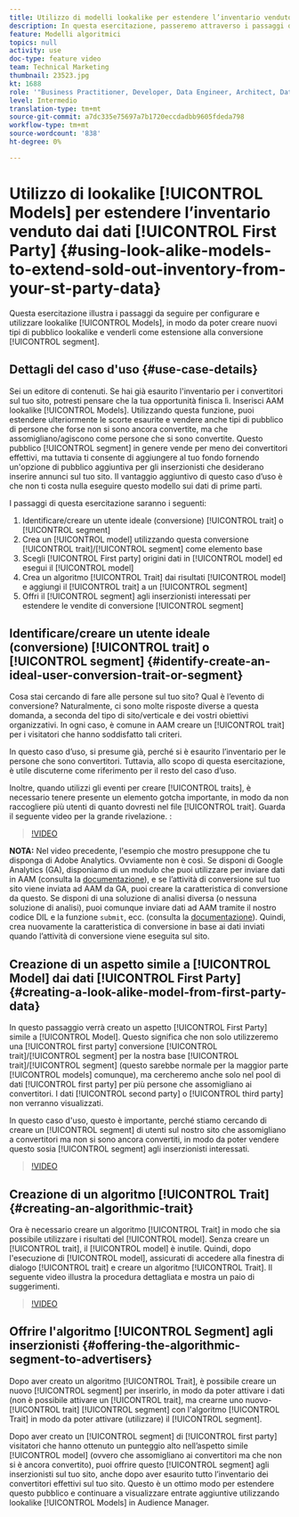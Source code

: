 ```yaml
---
title: Utilizzo di modelli lookalike per estendere l’inventario venduto dai dati di prime parti
description: In questa esercitazione, passeremo attraverso i passaggi da seguire per configurare e utilizzare Modelli lookalike per creare nuovi tipi di pubblico lookalike e venderli come estensione al segmento di conversione.
feature: Modelli algoritmici
topics: null
activity: use
doc-type: feature video
team: Technical Marketing
thumbnail: 23523.jpg
kt: 1688
role: '"Business Practitioner, Developer, Data Engineer, Architect, Data Architect, Administrator, Leader"'
level: Intermedio
translation-type: tm+mt
source-git-commit: a7dc335e75697a7b1720eccdadbb9605fdeda798
workflow-type: tm+mt
source-wordcount: '838'
ht-degree: 0%

---
```



# Utilizzo di lookalike [!UICONTROL Models] per estendere l’inventario venduto dai dati [!UICONTROL First Party] {#using-look-alike-models-to-extend-sold-out-inventory-from-your-st-party-data}

Questa esercitazione illustra i passaggi da seguire per configurare e utilizzare lookalike [!UICONTROL Models], in modo da poter creare nuovi tipi di pubblico lookalike e venderli come estensione alla conversione [!UICONTROL segment].

## Dettagli del caso d&#39;uso {#use-case-details}

Sei un editore di contenuti. Se hai già esaurito l&#39;inventario per i convertitori sul tuo sito, potresti pensare che la tua opportunità finisca lì. Inserisci AAM lookalike [!UICONTROL Models]. Utilizzando questa funzione, puoi estendere ulteriormente le scorte esaurite e vendere anche tipi di pubblico di persone che forse non si sono ancora convertite, ma che assomigliano/agiscono come persone che si sono convertite. Questo pubblico [!UICONTROL segment] in genere vende per meno dei convertitori effettivi, ma tuttavia ti consente di aggiungere al tuo fondo fornendo un&#39;opzione di pubblico aggiuntiva per gli inserzionisti che desiderano inserire annunci sul tuo sito. Il vantaggio aggiuntivo di questo caso d’uso è che non ti costa nulla eseguire questo modello sui dati di prime parti.

I passaggi di questa esercitazione saranno i seguenti:

1. Identificare/creare un utente ideale (conversione) [!UICONTROL trait] o [!UICONTROL segment]
1. Crea un [!UICONTROL model] utilizzando questa conversione [!UICONTROL trait]/[!UICONTROL segment] come elemento base
1. Scegli [!UICONTROL First party] origini dati in [!UICONTROL model] ed esegui il [!UICONTROL model]
1. Crea un algoritmo [!UICONTROL Trait] dai risultati [!UICONTROL model] e aggiungi il [!UICONTROL trait] a un [!UICONTROL segment]
1. Offri il [!UICONTROL segment] agli inserzionisti interessati per estendere le vendite di conversione [!UICONTROL segment]

## Identificare/creare un utente ideale (conversione) [!UICONTROL trait] o [!UICONTROL segment] {#identify-create-an-ideal-user-conversion-trait-or-segment}

Cosa stai cercando di fare alle persone sul tuo sito? Qual è l’evento di conversione? Naturalmente, ci sono molte risposte diverse a questa domanda, a seconda del tipo di sito/verticale e dei vostri obiettivi organizzativi. In ogni caso, è comune in AAM creare un [!UICONTROL trait] per i visitatori che hanno soddisfatto tali criteri.

In questo caso d’uso, si presume già, perché si è esaurito l’inventario per le persone che sono convertitori. Tuttavia, allo scopo di questa esercitazione, è utile discuterne come riferimento per il resto del caso d’uso.

Inoltre, quando utilizzi gli eventi per creare [!UICONTROL traits], è necessario tenere presente un elemento gotcha importante, in modo da non raccogliere più utenti di quanto dovresti nel file [!UICONTROL trait]. Guarda il seguente video per la grande rivelazione. :

>[!VIDEO](https://video.tv.adobe.com/v/23431/?quality=12)

**NOTA:** Nel video precedente, l&#39;esempio che mostro presuppone che tu disponga di Adobe Analytics. Ovviamente non è così. Se disponi di Google Analytics (GA), disponiamo di un modulo che puoi utilizzare per inviare dati in AAM (consulta la [documentazione](https://marketing.adobe.com/resources/help/en_US/aam/dil-google-universal-analytics.html)), e se l’attività di conversione sul tuo sito viene inviata ad AAM da GA, puoi creare la caratteristica di conversione da questo. Se disponi di una soluzione di analisi diversa (o nessuna soluzione di analisi), puoi comunque inviare dati ad AAM tramite il nostro codice DIL e la funzione `submit`, ecc. (consulta la [documentazione](https://marketing.adobe.com/resources/help/en_US/aam/c_dil.html)). Quindi, crea nuovamente la caratteristica di conversione in base ai dati inviati quando l’attività di conversione viene eseguita sul sito.

## Creazione di un aspetto simile a [!UICONTROL Model] dai dati [!UICONTROL First Party] {#creating-a-look-alike-model-from-first-party-data}

In questo passaggio verrà creato un aspetto [!UICONTROL First Party] simile a [!UICONTROL Model]. Questo significa che non solo utilizzeremo una [!UICONTROL first party] conversione [!UICONTROL trait]/[!UICONTROL segment] per la nostra base [!UICONTROL trait]/[!UICONTROL segment] (questo sarebbe normale per la maggior parte [!UICONTROL models] comunque), ma cercheremo anche solo nel pool di dati [!UICONTROL first party] per più persone che assomigliano ai convertitori. I dati [!UICONTROL second party] o [!UICONTROL third party] non verranno visualizzati.

In questo caso d&#39;uso, questo è importante, perché stiamo cercando di creare un [!UICONTROL segment] di utenti sul nostro sito che assomigliano a convertitori ma non si sono ancora convertiti, in modo da poter vendere questo sosia [!UICONTROL segment] agli inserzionisti interessati.

>[!VIDEO](https://video.tv.adobe.com/v/23504/?quality-12)

## Creazione di un algoritmo [!UICONTROL Trait] {#creating-an-algorithmic-trait}

Ora è necessario creare un algoritmo [!UICONTROL Trait] in modo che sia possibile utilizzare i risultati del [!UICONTROL model]. Senza creare un [!UICONTROL trait], il [!UICONTROL model] è inutile. Quindi, dopo l&#39;esecuzione di [!UICONTROL model], assicurati di accedere alla finestra di dialogo [!UICONTROL trait] e creare un algoritmo [!UICONTROL Trait]. Il seguente video illustra la procedura dettagliata e mostra un paio di suggerimenti.

>[!VIDEO](https://video.tv.adobe.com/v/23523/?quality=12)

## Offrire l&#39;algoritmo [!UICONTROL Segment] agli inserzionisti {#offering-the-algorithmic-segment-to-advertisers}

Dopo aver creato un algoritmo [!UICONTROL Trait], è possibile creare un nuovo [!UICONTROL segment] per inserirlo, in modo da poter attivare i dati (non è possibile attivare un [!UICONTROL trait], ma crearne uno nuovo-[!UICONTROL trait] [!UICONTROL segment] con l&#39;algoritmo [!UICONTROL Trait] in modo da poter attivare (utilizzare) il [!UICONTROL segment].

Dopo aver creato un [!UICONTROL segment] di [!UICONTROL first party] visitatori che hanno ottenuto un punteggio alto nell’aspetto simile [!UICONTROL model] (ovvero che assomigliano ai convertitori ma che non si è ancora convertito), puoi offrire questo [!UICONTROL segment] agli inserzionisti sul tuo sito, anche dopo aver esaurito tutto l’inventario dei convertitori effettivi sul tuo sito. Questo è un ottimo modo per estendere questo pubblico e continuare a visualizzare entrate aggiuntive utilizzando lookalike [!UICONTROL Models] in Audience Manager.
